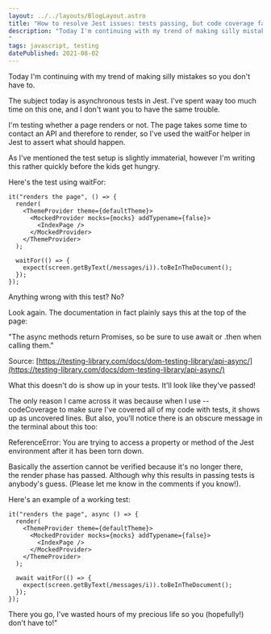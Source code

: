 ```yaml
---
layout: ../../layouts/BlogLayout.astro
title: "How to resolve Jest issues: tests passing, but code coverage fails!"
description: "Today I'm continuing with my trend of making silly mistakes so you don't have to. The subject today is asynchronous tests in Jest. I've spent too much time on this one, and I don't want you to have the same trouble!
"
tags: javascript, testing
datePublished: 2021-08-02
---
```

Today I'm continuing with my trend of making silly mistakes so you don't have to.

The subject today is asynchronous tests in Jest. I've spent waay too much time on this one, and I don't want you to have the same trouble.

I'm testing whether a page renders or not. The page takes some time to contact an API and therefore to render, so I've used the waitFor helper in Jest to assert what should happen.

As I've mentioned the test setup is slightly immaterial, however I'm writing this rather quickly before the kids get hungry.

Here's the test using waitFor:

```
it("renders the page", () => {
  render(
    <ThemeProvider theme={defaultTheme}>
      <MockedProvider mocks={mocks} addTypename={false}>
        <IndexPage />
      </MockedProvider>
    </ThemeProvider>
  );

  waitFor(() => {
    expect(screen.getByText(/messages/i)).toBeInTheDocument();
  });
});
```

Anything wrong with this test? No?

Look again. The documentation in fact plainly says this at the top of the page:

"The async methods return Promises, so be sure to use await or .then when calling them."

Source: [https://testing-library.com/docs/dom-testing-library/api-async/](https://testing-library.com/docs/dom-testing-library/api-async/)

What this doesn't do is show up in your tests. It'll look like they've passed!

The only reason I came across it was because when I use \--codeCoverage to make sure I've covered all of my code with tests, it shows up as uncovered lines. But also, you'll notice there is an obscure message in the terminal about this too:

ReferenceError: You are trying to access a property or method of the Jest environment after it has been torn down.

Basically the assertion cannot be verified because it's no longer there, the render phase has passed. Although why this results in passing tests is anybody's guess. (Please let me know in the comments if you know!).

Here's an example of a working test:

```
it("renders the page", async () => {
  render(
    <ThemeProvider theme={defaultTheme}>
      <MockedProvider mocks={mocks} addTypename={false}>
        <IndexPage />
      </MockedProvider>
    </ThemeProvider>
  );

  await waitFor(() => {
    expect(screen.getByText(/messages/i)).toBeInTheDocument();
  });
});
```

There you go, I've wasted hours of my precious life so you (hopefully!) don't have to!"
